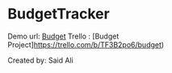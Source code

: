 # BudgetTracker

Demo url: [Budget](https://budgetwebmvc20211020212522.azurewebsites.net/)
Trello : [Budget Project]https://trello.com/b/TF3B2po6/budget)


Created by:
Said Ali
